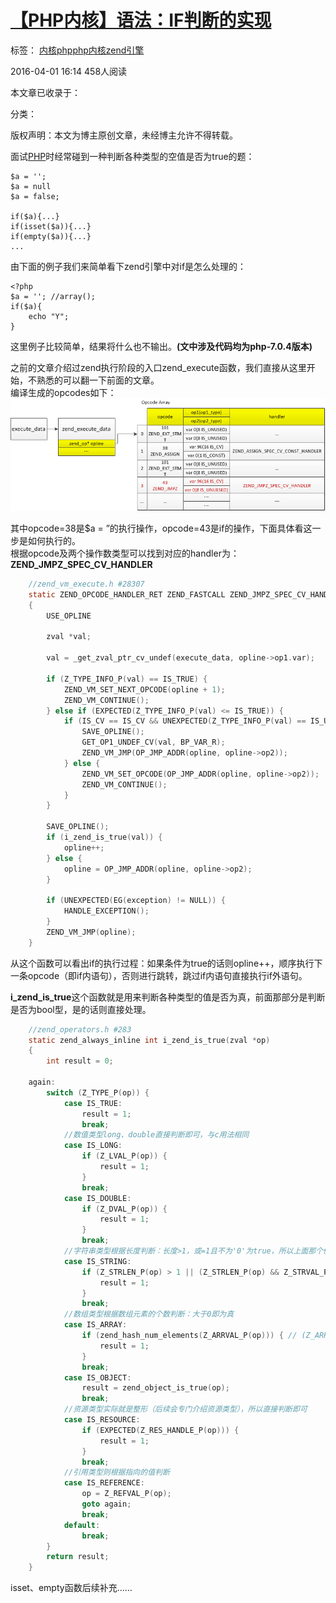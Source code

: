 # [【PHP内核】语法：IF判断的实现][0]

 标签： [内核][1][php][2][php内核][3][zend引擎][4]

 2016-04-01 16:14  458人阅读  

 本文章已收录于：


 分类：

版权声明：本文为博主原创文章，未经博主允许不得转载。

面试[PHP][9]时经常碰到一种判断各种类型的空值是否为true的题：

    $a = '';
    $a = null
    $a = false;
    
    if($a){...}
    if(isset($a)){...}
    if(empty($a)){...}
    ...


由下面的例子我们来简单看下zend引擎中对if是怎么处理的：

    <?php
    $a = ''; //array();
    if($a){
        echo "Y";
    }


这里例子比较简单，结果将什么也不输出。**(文中涉及代码均为php-7.0.4版本)**

之前的文章介绍过zend执行阶段的入口zend_execute函数，我们直接从这里开始，不熟悉的可以翻一下前面的文章。   
编译生成的opcodes如下：   
![这里写图片描述][10]

  
其中opcode=38是$a = ”的执行操作，opcode=43是if的操作，下面具体看这一步是如何执行的。   
根据opcode及两个操作数类型可以找到对应的handler为：**ZEND_JMPZ_SPEC_CV_HANDLER**

```c
    //zend_vm_execute.h #28307
    static ZEND_OPCODE_HANDLER_RET ZEND_FASTCALL ZEND_JMPZ_SPEC_CV_HANDLER(ZEND_OPCODE_HANDLER_ARGS)
    {   
        USE_OPLINE
    
        zval *val;
    
        val = _get_zval_ptr_cv_undef(execute_data, opline->op1.var);
    
        if (Z_TYPE_INFO_P(val) == IS_TRUE) { 
            ZEND_VM_SET_NEXT_OPCODE(opline + 1);
            ZEND_VM_CONTINUE();
        } else if (EXPECTED(Z_TYPE_INFO_P(val) <= IS_TRUE)) {
            if (IS_CV == IS_CV && UNEXPECTED(Z_TYPE_INFO_P(val) == IS_UNDEF)) {
                SAVE_OPLINE();
                GET_OP1_UNDEF_CV(val, BP_VAR_R);
                ZEND_VM_JMP(OP_JMP_ADDR(opline, opline->op2));
            } else {
                ZEND_VM_SET_OPCODE(OP_JMP_ADDR(opline, opline->op2));
                ZEND_VM_CONTINUE();
            }
        }
    
        SAVE_OPLINE();
        if (i_zend_is_true(val)) {
            opline++;
        } else {
            opline = OP_JMP_ADDR(opline, opline->op2);
        }
    
        if (UNEXPECTED(EG(exception) != NULL)) {
            HANDLE_EXCEPTION();
        }
        ZEND_VM_JMP(opline);
    }
```

从这个函数可以看出if的执行过程：如果条件为true的话则opline++，顺序执行下一条opcode（即if内语句），否则进行跳转，跳过if内语句直接执行if外语句。

**i_zend_is_true**这个函数就是用来判断各种类型的值是否为真，前面那部分是判断是否为bool型，是的话则直接处理。

```c
    //zend_operators.h #283
    static zend_always_inline int i_zend_is_true(zval *op)
    {   
        int result = 0;
    
    again:
        switch (Z_TYPE_P(op)) {
            case IS_TRUE:
                result = 1;
                break;
            //数值类型long、double直接判断即可，与c用法相同
            case IS_LONG:
                if (Z_LVAL_P(op)) {
                    result = 1;
                }
                break;
            case IS_DOUBLE:
                if (Z_DVAL_P(op)) {
                    result = 1;
                }
                break;
            //字符串类型根据长度判断：长度>1，或=1且不为'0'为true，所以上面那个例子'' => false
            case IS_STRING:
                if (Z_STRLEN_P(op) > 1 || (Z_STRLEN_P(op) && Z_STRVAL_P(op)[0] != '0')) {
                    result = 1;
                }
                break;
            //数组类型根据数组元素的个数判断：大于0即为真
            case IS_ARRAY:
                if (zend_hash_num_elements(Z_ARRVAL_P(op))) { // (Z_ARRVAL_P(op))->nNumOfElements
                    result = 1;
                }
                break;
            case IS_OBJECT:
                result = zend_object_is_true(op);
                break;
            //资源类型实际就是整形（后续会专门介绍资源类型），所以直接判断即可
            case IS_RESOURCE:
                if (EXPECTED(Z_RES_HANDLE_P(op))) {
                    result = 1;
                }
                break;
            //引用类型则根据指向的值判断
            case IS_REFERENCE:
                op = Z_REFVAL_P(op);
                goto again;
                break;
            default:
                break;
        }
        return result;
    }
```

isset、empty函数后续补充……

[0]: http://blog.csdn.net/pangudashu/article/details/51036842
[1]: http://www.csdn.net/tag/%e5%86%85%e6%a0%b8
[2]: http://www.csdn.net/tag/php
[3]: http://www.csdn.net/tag/php%e5%86%85%e6%a0%b8
[4]: http://www.csdn.net/tag/zend%e5%bc%95%e6%93%8e

[9]: http://lib.csdn.net/base/php
[10]: ../img/20160401153054416.png